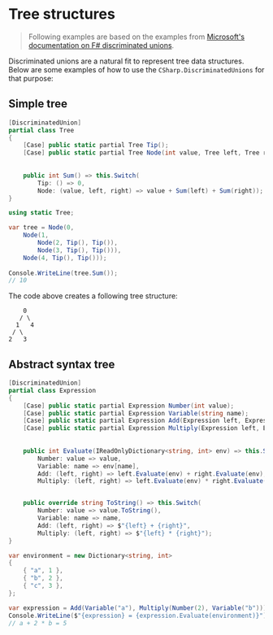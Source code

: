 # Tree structures

> Following examples are based on the examples from [Microsoft's documentation on F# discriminated unions](https://docs.microsoft.com/en-us/dotnet/fsharp/language-reference/discriminated-unions).

Discriminated unions are a natural fit to represent tree data structures. Below are some examples of how to use the `CSharp.DiscriminatedUnions` for that purpose:


## Simple tree

```c#
[DiscriminatedUnion]
partial class Tree
{
    [Case] public static partial Tree Tip();
    [Case] public static partial Tree Node(int value, Tree left, Tree right);
    
    
    public int Sum() => this.Switch(
        Tip: () => 0,
        Node: (value, left, right) => value + Sum(left) + Sum(right));
}
```

```c#
using static Tree;

var tree = Node(0,
    Node(1,
        Node(2, Tip(), Tip()),
        Node(3, Tip(), Tip())),
    Node(4, Tip(), Tip()));
    
Console.WriteLine(tree.Sum());
// 10
```

The code above creates a following tree structure:

```
    0
   / \
  1   4
 / \
2   3
```

## Abstract syntax tree

```c#
[DiscriminatedUnion]
partial class Expression
{
    [Case] public static partial Expression Number(int value);
    [Case] public static partial Expression Variable(string name);
    [Case] public static partial Expression Add(Expression left, Expression right);
    [Case] public static partial Expression Multiply(Expression left, Expression right);
    
    
    public int Evaluate(IReadOnlyDictionary<string, int> env) => this.Switch(
        Number: value => value,
        Variable: name => env[name],
        Add: (left, right) => left.Evaluate(env) + right.Evaluate(env),
        Multiply: (left, right) => left.Evaluate(env) * right.Evaluate(env));


    public override string ToString() => this.Switch(
        Number: value => value.ToString(),
        Variable: name => name,
        Add: (left, right) => $"{left} + {right}",
        Multiply: (left, right) => $"{left} * {right}");
}
```

```c#
var environment = new Dictionary<string, int>
{
    { "a", 1 },
    { "b", 2 },
    { "c", 3 },
};

var expression = Add(Variable("a"), Multiply(Number(2), Variable("b")));
Console.WriteLine($"{expression} = {expression.Evaluate(environment)}");
// a + 2 * b = 5
```
